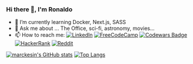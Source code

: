 ### Hi there 👋, I'm Ronaldo

- 🌱 I’m currently learning Docker, Next.js, SASS
- 💬 Ask me about ... The Office, sci-fi, astronomy, movies...
- 📫 How to reach me: [![LinkedIn](https://img.shields.io/badge/linkedin-%230077B5.svg?style=flat&logo=linkedin&logoColor=white)](https://www.linkedin.com/in/marckesin) [![FreeCodeCamp](https://img.shields.io/badge/Freecodecamp-%23123.svg?&style=flat&logo=freecodecamp&logoColor=green)](https://www.freecodecamp.org/marckesin) [![Codewars Badge](https://www.codewars.com/users/marckesin/badges/micro)](https://www.codewars.com/users/marckesin) [![HackerRank](https://img.shields.io/badge/-Hackerrank-2EC866?style=flat&logo=HackerRank&logoColor=white)](https://www.hackerrank.com/marckesin) [![Reddit](https://img.shields.io/badge/Reddit-FF4500?style=flat&logo=reddit&logoColor=white)](https://www.reddit.com/user/marckesin)


[![marckesin's GitHub stats](https://github-readme-stats.vercel.app/api?username=marckesin&show_icons=true&theme=vue)](https://github.com/anuraghazra/github-readme-stats)
[![Top Langs](https://github-readme-stats.vercel.app/api/top-langs/?username=marckesin&layout=compact&langs_count=8&theme=vue)](https://github.com/anuraghazra/github-readme-stats)
